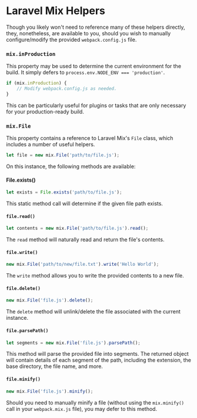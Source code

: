 # Laravel Mix Helpers

Though you likely won't need to reference many of these helpers directly, they, nonetheless, are available to you, should you wish to manually configure/modify the provided `webpack.config.js` file.

### `mix.inProduction`

This property may be used to determine the current environment for the build. It simply defers to `process.env.NODE_ENV === 'production'`.

```js
if (mix.inProduction) {
    // Modify webpack.config.js as needed. 
}
```

This can be particularly useful for plugins or tasks that are only necessary for your production-ready build.

### `mix.File`

This property contains a reference to Laravel Mix's `File` class, which includes a number of useful helpers. 

```js
let file = new mix.File('path/to/file.js');
```

On this instance, the following methods are available:

#### File.exists\(\)

```js
let exists = File.exists('path/to/file.js');
```

This static method call will determine if the given file path exists.

#### `file.read()`

```js
let contents = new mix.File('path/to/file.js').read();
```

The `read` method will naturally read and return the file's contents.

#### `file.write()`

```js
new mix.File('path/to/new/file.txt').write('Hello World');
```

The `write` method allows you to write the provided contents to a new file.

#### `file.delete()`

```js
new mix.File('file.js').delete();
```

The `delete` method will unlink/delete the file associated with the current instance.

#### `file.parsePath()`

```js
let segments = new mix.File('file.js').parsePath();
```

This method will parse the provided file into segments. The returned object will contain details of each segment of the path, including the extension, the base directory, the file name, and more.

#### `file.minify()`

```js
new mix.File('file.js').minify();
```

Should you need to manually minify a file \(without using the `mix.minify()` call in your `webpack.mix.js` file\), you may defer to this method.

